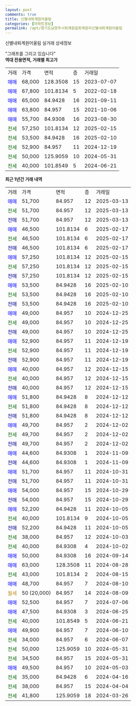 ```yaml
---
layout: post
comments: true
title: 신별내퇴계원어울림
categories: [아파트정보]
permalink: /apt/경기도남양주시퇴계원읍퇴계원리신별내퇴계원어울림
---
```


신별내퇴계원어울림 실거래 상세정보

<script type="text/javascript">
  google.charts.load('current', {'packages':['line', 'corechart']});
  google.charts.setOnLoadCallback(drawChart);

  function drawChart() {
    var data = new google.visualization.DataTable();
    data.addColumn('date', '거래일');
    data.addColumn('number', "매매");
    data.addColumn('number', "전세");
    data.addColumn('number', "전매");

    data.addRows([[new Date(Date.parse("2025-03-13")), 51700, null, null], [new Date(Date.parse("2025-03-13")), null, 51700, null], [new Date(Date.parse("2025-03-13")), null, null, 51700], [new Date(Date.parse("2025-02-17")), 46500, null, null], [new Date(Date.parse("2025-02-17")), null, 46500, null], [new Date(Date.parse("2025-02-17")), null, null, 46500], [new Date(Date.parse("2025-02-15")), 57250, null, null], [new Date(Date.parse("2025-02-15")), null, 57250, null], [new Date(Date.parse("2025-02-15")), null, null, 57250], [new Date(Date.parse("2025-02-10")), 53500, null, null], [new Date(Date.parse("2025-02-10")), null, 53500, null], [new Date(Date.parse("2025-02-10")), null, null, 53500], [new Date(Date.parse("2024-12-25")), 49000, null, null], [new Date(Date.parse("2024-12-25")), null, 49000, null], [new Date(Date.parse("2024-12-25")), null, null, 49000], [new Date(Date.parse("2024-12-19")), 52900, null, null], [new Date(Date.parse("2024-12-19")), null, 52900, null], [new Date(Date.parse("2024-12-19")), null, null, 52900], [new Date(Date.parse("2024-12-15")), 40000, null, null], [new Date(Date.parse("2024-12-15")), null, 40000, null], [new Date(Date.parse("2024-12-15")), null, null, 40000], [new Date(Date.parse("2024-12-12")), 51800, null, null], [new Date(Date.parse("2024-12-12")), null, 51800, null], [new Date(Date.parse("2024-12-12")), null, null, 51800], [new Date(Date.parse("2024-12-02")), 49700, null, null], [new Date(Date.parse("2024-12-02")), null, 49700, null], [new Date(Date.parse("2024-12-02")), null, null, 49700], [new Date(Date.parse("2024-11-09")), 44600, null, null], [new Date(Date.parse("2024-11-09")), null, null, 44600], [new Date(Date.parse("2024-10-31")), 51700, null, null], [new Date(Date.parse("2024-10-31")), null, null, 51700], [new Date(Date.parse("2024-10-29")), 54000, null, null], [new Date(Date.parse("2024-10-29")), null, null, 54000], [new Date(Date.parse("2024-10-05")), 52200, null, null], [new Date(Date.parse("2024-10-05")), null, 40000, null], [new Date(Date.parse("2024-10-05")), null, null, 52200], [new Date(Date.parse("2024-10-03")), null, 38000, null], [new Date(Date.parse("2024-10-02")), null, 40000, null], [new Date(Date.parse("2024-09-14")), 50000, null, null], [new Date(Date.parse("2024-08-28")), 63000, null, null], [new Date(Date.parse("2024-08-15")), null, 43000, null], [new Date(Date.parse("2024-08-10")), 48700, null, null], [new Date(Date.parse("2024-08-09")), null, null, null], [new Date(Date.parse("2024-07-06")), 52500, null, null], [new Date(Date.parse("2024-06-25")), 47500, null, null], [new Date(Date.parse("2024-06-21")), null, 40000, null], [new Date(Date.parse("2024-06-10")), 49900, null, null], [new Date(Date.parse("2024-06-07")), null, 34000, null], [new Date(Date.parse("2024-05-31")), null, 50000, null], [new Date(Date.parse("2024-05-31")), null, 34500, null], [new Date(Date.parse("2024-05-03")), 49500, null, null], [new Date(Date.parse("2024-04-16")), null, 35000, null], [new Date(Date.parse("2024-04-04")), null, 38000, null], [new Date(Date.parse("2024-03-26")), null, 41800, null]]);

    var options = {
      hAxis: {
        format: 'yyyy/MM/dd'
      },    
      lineWidth: 0,
      pointsVisible: true,    
      title: '최근 1년간 유형별 실거래가 분포',
      legend: { position: 'bottom' }
    };

    var formatter = new google.visualization.NumberFormat({pattern:'###,###'} );
    formatter.format(data, 1);
    formatter.format(data, 2);
    
    setTimeout(function() {
        var chart = new google.visualization.LineChart(document.getElementById('columnchart_material'));
        chart.draw(data, (options));
        document.getElementById('loading').style.display = 'none';
    }, 200);
  }
</script>


<div id="loading" style="z-index:20; display: block; margin-left: 0px">"그래프를 그리고 있습니다"</div>
<div id="columnchart_material" style="width: 95%; margin-left: 0px; display: block"></div>
<!-- contents start -->
<b>역대 전용면적, 거래별 최고가</b>
<table class="sortable">
    <tr>
      <td>거래</td>
      <td>가격</td>
      <td>면적</td>
      <td>층</td>
      <td>거래일</td>
    </tr>
        <tr>
          <td><a style="color: blue">매매</a></td>
          <td>68,000</td>
          <td>128.3508</td>
          <td>15</td>
          <td>2023-07-07</td>
        </tr>            <tr>
          <td><a style="color: blue">매매</a></td>
          <td>67,800</td>
          <td>101.8134</td>
          <td>5</td>
          <td>2022-02-18</td>
        </tr>            <tr>
          <td><a style="color: blue">매매</a></td>
          <td>65,000</td>
          <td>84.9428</td>
          <td>16</td>
          <td>2021-09-11</td>
        </tr>            <tr>
          <td><a style="color: blue">매매</a></td>
          <td>63,800</td>
          <td>84.957</td>
          <td>15</td>
          <td>2021-10-06</td>
        </tr>            <tr>
          <td><a style="color: blue">매매</a></td>
          <td>55,700</td>
          <td>84.9308</td>
          <td>16</td>
          <td>2023-08-30</td>
        </tr>        
        <tr>
              <td><a style="color: darkgreen">전세</a></td>
              <td>57,250</td>
              <td>101.8134</td>
              <td>12</td>
              <td>2025-02-15</td>
            </tr>            <tr>
              <td><a style="color: darkgreen">전세</a></td>
              <td>53,500</td>
              <td>84.9428</td>
              <td>16</td>
              <td>2025-02-10</td>
            </tr>            <tr>
              <td><a style="color: darkgreen">전세</a></td>
              <td>52,900</td>
              <td>84.957</td>
              <td>11</td>
              <td>2024-12-19</td>
            </tr>            <tr>
              <td><a style="color: darkgreen">전세</a></td>
              <td>50,000</td>
              <td>125.9059</td>
              <td>10</td>
              <td>2024-05-31</td>
            </tr>            <tr>
              <td><a style="color: darkgreen">전세</a></td>
              <td>40,000</td>
              <td>101.8549</td>
              <td>5</td>
              <td>2024-06-21</td>
            </tr>        
    
</table>

<b>최근 1년간 거래 내역</b>

<table class="sortable">
    <tr>
      <td>거래</td>
      <td>가격</td>
      <td>면적</td>
      <td>층</td>
      <td>거래일</td>
    </tr>
    <tr>
      <td><a style="color: blue">매매</a></td>
      <td>51,700</td>
      <td>84.957</td>
      <td>12</td>
      <td>2025-03-13</td>
    </tr>          <tr>
      <td><a style="color: darkgreen">전세</a></td>
      <td>51,700</td>
      <td>84.957</td>
      <td>12</td>
      <td>2025-03-13</td>
    </tr>          <tr>
      <td><a style="color: darkblue">전매</a></td>
      <td>51,700</td>
      <td>84.957</td>
      <td>12</td>
      <td>2025-03-13</td>
    </tr>          <tr>
      <td><a style="color: blue">매매</a></td>
      <td>46,500</td>
      <td>101.8134</td>
      <td>6</td>
      <td>2025-02-17</td>
    </tr>          <tr>
      <td><a style="color: darkgreen">전세</a></td>
      <td>46,500</td>
      <td>101.8134</td>
      <td>6</td>
      <td>2025-02-17</td>
    </tr>          <tr>
      <td><a style="color: darkblue">전매</a></td>
      <td>46,500</td>
      <td>101.8134</td>
      <td>6</td>
      <td>2025-02-17</td>
    </tr>          <tr>
      <td><a style="color: blue">매매</a></td>
      <td>57,250</td>
      <td>101.8134</td>
      <td>12</td>
      <td>2025-02-15</td>
    </tr>          <tr>
      <td><a style="color: darkgreen">전세</a></td>
      <td>57,250</td>
      <td>101.8134</td>
      <td>12</td>
      <td>2025-02-15</td>
    </tr>          <tr>
      <td><a style="color: darkblue">전매</a></td>
      <td>57,250</td>
      <td>101.8134</td>
      <td>12</td>
      <td>2025-02-15</td>
    </tr>          <tr>
      <td><a style="color: blue">매매</a></td>
      <td>53,500</td>
      <td>84.9428</td>
      <td>16</td>
      <td>2025-02-10</td>
    </tr>          <tr>
      <td><a style="color: darkgreen">전세</a></td>
      <td>53,500</td>
      <td>84.9428</td>
      <td>16</td>
      <td>2025-02-10</td>
    </tr>          <tr>
      <td><a style="color: darkblue">전매</a></td>
      <td>53,500</td>
      <td>84.9428</td>
      <td>16</td>
      <td>2025-02-10</td>
    </tr>          <tr>
      <td><a style="color: blue">매매</a></td>
      <td>49,000</td>
      <td>84.957</td>
      <td>10</td>
      <td>2024-12-25</td>
    </tr>          <tr>
      <td><a style="color: darkgreen">전세</a></td>
      <td>49,000</td>
      <td>84.957</td>
      <td>10</td>
      <td>2024-12-25</td>
    </tr>          <tr>
      <td><a style="color: darkblue">전매</a></td>
      <td>49,000</td>
      <td>84.957</td>
      <td>10</td>
      <td>2024-12-25</td>
    </tr>          <tr>
      <td><a style="color: blue">매매</a></td>
      <td>52,900</td>
      <td>84.957</td>
      <td>11</td>
      <td>2024-12-19</td>
    </tr>          <tr>
      <td><a style="color: darkgreen">전세</a></td>
      <td>52,900</td>
      <td>84.957</td>
      <td>11</td>
      <td>2024-12-19</td>
    </tr>          <tr>
      <td><a style="color: darkblue">전매</a></td>
      <td>52,900</td>
      <td>84.957</td>
      <td>11</td>
      <td>2024-12-19</td>
    </tr>          <tr>
      <td><a style="color: blue">매매</a></td>
      <td>40,000</td>
      <td>84.957</td>
      <td>12</td>
      <td>2024-12-15</td>
    </tr>          <tr>
      <td><a style="color: darkgreen">전세</a></td>
      <td>40,000</td>
      <td>84.957</td>
      <td>12</td>
      <td>2024-12-15</td>
    </tr>          <tr>
      <td><a style="color: darkblue">전매</a></td>
      <td>40,000</td>
      <td>84.957</td>
      <td>12</td>
      <td>2024-12-15</td>
    </tr>          <tr>
      <td><a style="color: blue">매매</a></td>
      <td>51,800</td>
      <td>84.9428</td>
      <td>8</td>
      <td>2024-12-12</td>
    </tr>          <tr>
      <td><a style="color: darkgreen">전세</a></td>
      <td>51,800</td>
      <td>84.9428</td>
      <td>8</td>
      <td>2024-12-12</td>
    </tr>          <tr>
      <td><a style="color: darkblue">전매</a></td>
      <td>51,800</td>
      <td>84.9428</td>
      <td>8</td>
      <td>2024-12-12</td>
    </tr>          <tr>
      <td><a style="color: blue">매매</a></td>
      <td>49,700</td>
      <td>84.957</td>
      <td>2</td>
      <td>2024-12-02</td>
    </tr>          <tr>
      <td><a style="color: darkgreen">전세</a></td>
      <td>49,700</td>
      <td>84.957</td>
      <td>2</td>
      <td>2024-12-02</td>
    </tr>          <tr>
      <td><a style="color: darkblue">전매</a></td>
      <td>49,700</td>
      <td>84.957</td>
      <td>2</td>
      <td>2024-12-02</td>
    </tr>          <tr>
      <td><a style="color: blue">매매</a></td>
      <td>44,600</td>
      <td>84.9308</td>
      <td>1</td>
      <td>2024-11-09</td>
    </tr>          <tr>
      <td><a style="color: darkblue">전매</a></td>
      <td>44,600</td>
      <td>84.9308</td>
      <td>1</td>
      <td>2024-11-09</td>
    </tr>          <tr>
      <td><a style="color: blue">매매</a></td>
      <td>51,700</td>
      <td>84.957</td>
      <td>11</td>
      <td>2024-10-31</td>
    </tr>          <tr>
      <td><a style="color: darkblue">전매</a></td>
      <td>51,700</td>
      <td>84.957</td>
      <td>11</td>
      <td>2024-10-31</td>
    </tr>          <tr>
      <td><a style="color: blue">매매</a></td>
      <td>54,000</td>
      <td>84.957</td>
      <td>15</td>
      <td>2024-10-29</td>
    </tr>          <tr>
      <td><a style="color: darkblue">전매</a></td>
      <td>54,000</td>
      <td>84.957</td>
      <td>15</td>
      <td>2024-10-29</td>
    </tr>          <tr>
      <td><a style="color: blue">매매</a></td>
      <td>52,200</td>
      <td>84.9428</td>
      <td>11</td>
      <td>2024-10-05</td>
    </tr>          <tr>
      <td><a style="color: darkgreen">전세</a></td>
      <td>40,000</td>
      <td>101.8134</td>
      <td>9</td>
      <td>2024-10-05</td>
    </tr>          <tr>
      <td><a style="color: darkblue">전매</a></td>
      <td>52,200</td>
      <td>84.9428</td>
      <td>11</td>
      <td>2024-10-05</td>
    </tr>          <tr>
      <td><a style="color: darkgreen">전세</a></td>
      <td>38,000</td>
      <td>84.957</td>
      <td>12</td>
      <td>2024-10-03</td>
    </tr>          <tr>
      <td><a style="color: darkgreen">전세</a></td>
      <td>40,000</td>
      <td>84.9308</td>
      <td>4</td>
      <td>2024-10-02</td>
    </tr>          <tr>
      <td><a style="color: blue">매매</a></td>
      <td>50,000</td>
      <td>84.9308</td>
      <td>16</td>
      <td>2024-09-14</td>
    </tr>          <tr>
      <td><a style="color: blue">매매</a></td>
      <td>63,000</td>
      <td>128.3508</td>
      <td>11</td>
      <td>2024-08-28</td>
    </tr>          <tr>
      <td><a style="color: darkgreen">전세</a></td>
      <td>43,000</td>
      <td>101.8134</td>
      <td>2</td>
      <td>2024-08-15</td>
    </tr>          <tr>
      <td><a style="color: blue">매매</a></td>
      <td>48,700</td>
      <td>84.957</td>
      <td>7</td>
      <td>2024-08-10</td>
    </tr>          <tr>
      <td><a style="color: darkgoldenrod">월세</a></td>
      <td>50 (20,000)</td>
      <td>84.957</td>
      <td>14</td>
      <td>2024-08-09</td>
    </tr>          <tr>
      <td><a style="color: blue">매매</a></td>
      <td>52,500</td>
      <td>84.957</td>
      <td>7</td>
      <td>2024-07-06</td>
    </tr>          <tr>
      <td><a style="color: blue">매매</a></td>
      <td>47,500</td>
      <td>84.9308</td>
      <td>3</td>
      <td>2024-06-25</td>
    </tr>          <tr>
      <td><a style="color: darkgreen">전세</a></td>
      <td>40,000</td>
      <td>101.8549</td>
      <td>5</td>
      <td>2024-06-21</td>
    </tr>          <tr>
      <td><a style="color: blue">매매</a></td>
      <td>49,900</td>
      <td>84.957</td>
      <td>7</td>
      <td>2024-06-10</td>
    </tr>          <tr>
      <td><a style="color: darkgreen">전세</a></td>
      <td>34,000</td>
      <td>84.957</td>
      <td>6</td>
      <td>2024-06-07</td>
    </tr>          <tr>
      <td><a style="color: darkgreen">전세</a></td>
      <td>50,000</td>
      <td>125.9059</td>
      <td>10</td>
      <td>2024-05-31</td>
    </tr>          <tr>
      <td><a style="color: darkgreen">전세</a></td>
      <td>34,500</td>
      <td>84.957</td>
      <td>15</td>
      <td>2024-05-31</td>
    </tr>          <tr>
      <td><a style="color: blue">매매</a></td>
      <td>49,500</td>
      <td>84.957</td>
      <td>10</td>
      <td>2024-05-03</td>
    </tr>          <tr>
      <td><a style="color: darkgreen">전세</a></td>
      <td>35,000</td>
      <td>84.9428</td>
      <td>6</td>
      <td>2024-04-16</td>
    </tr>          <tr>
      <td><a style="color: darkgreen">전세</a></td>
      <td>38,000</td>
      <td>84.957</td>
      <td>15</td>
      <td>2024-04-04</td>
    </tr>          <tr>
      <td><a style="color: darkgreen">전세</a></td>
      <td>41,800</td>
      <td>125.9059</td>
      <td>18</td>
      <td>2024-03-26</td>
    </tr>      </table>
<!-- contents end -->    

